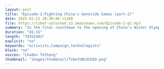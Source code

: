 ```yaml
---
layout: post
title: "Episode-2:Fighting China's Genocide Games (part-2)"
date: 2022-02-22 20:30:00 +1100
file: https://tibet-unlocked.s3.amazonaws.com/Episode-2-p2.mp3
summary: "In the final countdown to the opening of China's Winter Olympic Games, Lhadon talks through the highlights and the lowlights of the #NoBeijing2022 campaign with two key leaders of the global coalition, Mandie McKeown of the International Tibet Network and Zumretay Arkin of the World Uyghur Congress."
duration: "45:15" 
length: "74352483"
explicit: "no" 
keywords: "activists,Campaign,technologists"
block: "no" 
voices: "Lhadon Tethong"
thumbnail: "images/thumbnail/TibetUNLOCKED.png"
---
```

